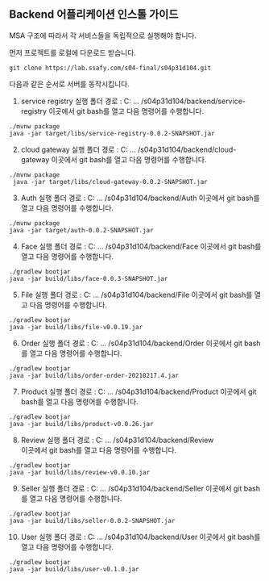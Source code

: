 ## Backend 어플리케이션 인스톨 가이드

MSA 구조에 따라서 각 서비스들을 독립적으로 실행해야 합니다.

먼저 프로젝트를 로컬에 다운로드 받습니다.

```
git clone https://lab.ssafy.com/s04-final/s04p31d104.git
```

다음과 같은 순서로 서버를 동작시킵니다.

1. service registry 실행
폴더 경로 : C: ... /s04p31d104/backend/service-registry
이곳에서 git bash를 열고 다음 명령어를 수행합니다.
```
./mvnw package
java -jar target/libs/service-registry-0.0.2-SNAPSHOT.jar
```
2. cloud gateway 실행
폴더 경로 : C: ... /s04p31d104/backend/cloud-gateway
이곳에서 git bash를 열고 다음 명령어를 수행합니다.
```
./mvnw package
 java -jar target/libs/cloud-gateway-0.0.2-SNAPSHOT.jar
```
3. Auth 실행
폴더 경로 : C: ... /s04p31d104/backend/Auth
이곳에서 git bash를 열고 다음 명령어를 수행합니다.
```
./mvnw package
java -jar target/auth-0.0.2-SNAPSHOT.jar
```
4. Face 실행
폴더 경로 : C: ... /s04p31d104/backend/Face
이곳에서 git bash를 열고 다음 명령어를 수행합니다.
```
./gradlew bootjar
java -jar build/libs/face-0.0.3-SNAPSHOT.jar
```
5. File 실행
폴더 경로 : C: ... /s04p31d104/backend/File
이곳에서 git bash를 열고 다음 명령어를 수행합니다.
```
./gradlew bootjar
java -jar build/libs/file-v0.0.19.jar
```
6. Order 실행
폴더 경로 : C: ... /s04p31d104/backend/Order 
이곳에서 git bash를 열고 다음 명령어를 수행합니다.
```
./gradlew bootjar
java -jar build/libs/order-order-20210217.4.jar
```
7. Product 실행
폴더 경로 : C: ... /s04p31d104/backend/Product 
이곳에서 git bash를 열고 다음 명령어를 수행합니다.
```
./gradlew bootjar
java -jar build/libs/product-v0.0.26.jar
```
8. Review 실행
폴더 경로 : C: ... /s04p31d104/backend/Review  
이곳에서 git bash를 열고 다음 명령어를 수행합니다.
```
./gradlew bootjar
java -jar build/libs/review-v0.0.10.jar
```
9. Seller 실행
폴더 경로 : C: ... /s04p31d104/backend/Seller
이곳에서 git bash를 열고 다음 명령어를 수행합니다.
```
./gradlew bootjar
java -jar build/libs/seller-0.0.2-SNAPSHOT.jar
```
10. User 실행
폴더 경로 : C: ... /s04p31d104/backend/User 
이곳에서 git bash를 열고 다음 명령어를 수행합니다.
```
./gradlew bootjar
java -jar build/libs/user-v0.1.0.jar
```
